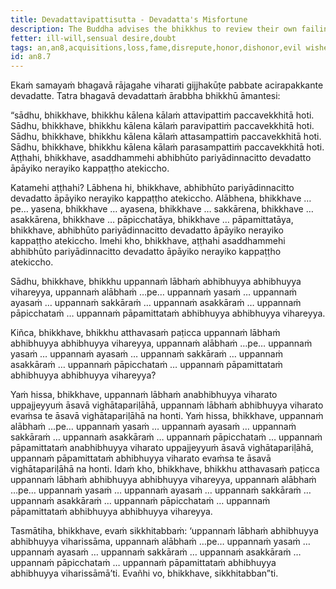 ```yaml
---
title: Devadattavipattisutta - Devadatta's Misfortune
description: The Buddha advises the bhikkhus to review their own failings and the failings of others, and to overcome acquisitions, loss, fame, disrepute, honor, dishonor, evil wishes, and evil friendship.
fetter: ill-will,sensual desire,doubt
tags: an,an8,acquisitions,loss,fame,disrepute,honor,dishonor,evil wishes,evil friendship
id: an8.7
---
```


Ekaṁ samayaṁ bhagavā rājagahe viharati gijjhakūṭe pabbate acirapakkante devadatte. Tatra bhagavā devadattaṁ ārabbha bhikkhū āmantesi:

“sādhu, bhikkhave, bhikkhu kālena kālaṁ attavipattiṁ paccavekkhitā hoti. Sādhu, bhikkhave, bhikkhu kālena kālaṁ paravipattiṁ paccavekkhitā hoti. Sādhu, bhikkhave, bhikkhu kālena kālaṁ attasampattiṁ paccavekkhitā hoti. Sādhu, bhikkhave, bhikkhu kālena kālaṁ parasampattiṁ paccavekkhitā hoti. Aṭṭhahi, bhikkhave, asaddhammehi abhibhūto pariyādinnacitto devadatto āpāyiko nerayiko kappaṭṭho atekiccho.

Katamehi aṭṭhahi? Lābhena hi, bhikkhave, abhibhūto pariyādinnacitto devadatto āpāyiko nerayiko kappaṭṭho atekiccho. Alābhena, bhikkhave …pe… yasena, bhikkhave … ayasena, bhikkhave … sakkārena, bhikkhave … asakkārena, bhikkhave … pāpicchatāya, bhikkhave … pāpamittatāya, bhikkhave, abhibhūto pariyādinnacitto devadatto āpāyiko nerayiko kappaṭṭho atekiccho. Imehi kho, bhikkhave, aṭṭhahi asaddhammehi abhibhūto pariyādinnacitto devadatto āpāyiko nerayiko kappaṭṭho atekiccho.

Sādhu, bhikkhave, bhikkhu uppannaṁ lābhaṁ abhibhuyya abhibhuyya vihareyya, uppannaṁ alābhaṁ …pe… uppannaṁ yasaṁ … uppannaṁ ayasaṁ … uppannaṁ sakkāraṁ … uppannaṁ asakkāraṁ … uppannaṁ pāpicchataṁ … uppannaṁ pāpamittataṁ abhibhuyya abhibhuyya vihareyya.

Kiñca, bhikkhave, bhikkhu atthavasaṁ paṭicca uppannaṁ lābhaṁ abhibhuyya abhibhuyya vihareyya, uppannaṁ alābhaṁ …pe… uppannaṁ yasaṁ … uppannaṁ ayasaṁ … uppannaṁ sakkāraṁ … uppannaṁ asakkāraṁ … uppannaṁ pāpicchataṁ … uppannaṁ pāpamittataṁ abhibhuyya abhibhuyya vihareyya?

Yaṁ hissa, bhikkhave, uppannaṁ lābhaṁ anabhibhuyya viharato uppajjeyyuṁ āsavā vighātapariḷāhā, uppannaṁ lābhaṁ abhibhuyya viharato evaṁsa te āsavā vighātapariḷāhā na honti. Yaṁ hissa, bhikkhave, uppannaṁ alābhaṁ …pe… uppannaṁ yasaṁ … uppannaṁ ayasaṁ … uppannaṁ sakkāraṁ … uppannaṁ asakkāraṁ … uppannaṁ pāpicchataṁ … uppannaṁ pāpamittataṁ anabhibhuyya viharato uppajjeyyuṁ āsavā vighātapariḷāhā, uppannaṁ pāpamittataṁ abhibhuyya viharato evaṁsa te āsavā vighātapariḷāhā na honti. Idaṁ kho, bhikkhave, bhikkhu atthavasaṁ paṭicca uppannaṁ lābhaṁ abhibhuyya abhibhuyya vihareyya, uppannaṁ alābhaṁ …pe… uppannaṁ yasaṁ … uppannaṁ ayasaṁ … uppannaṁ sakkāraṁ … uppannaṁ asakkāraṁ … uppannaṁ pāpicchataṁ … uppannaṁ pāpamittataṁ abhibhuyya abhibhuyya vihareyya.

Tasmātiha, bhikkhave, evaṁ sikkhitabbaṁ: ‘uppannaṁ lābhaṁ abhibhuyya abhibhuyya viharissāma, uppannaṁ alābhaṁ …pe… uppannaṁ yasaṁ … uppannaṁ ayasaṁ … uppannaṁ sakkāraṁ … uppannaṁ asakkāraṁ … uppannaṁ pāpicchataṁ … uppannaṁ pāpamittataṁ abhibhuyya abhibhuyya viharissāmā’ti. Evañhi vo, bhikkhave, sikkhitabban”ti.